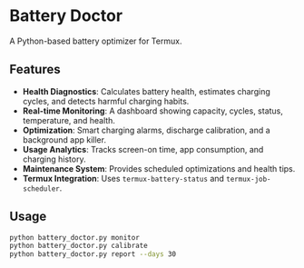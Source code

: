 # Battery Doctor

A Python-based battery optimizer for Termux.

## Features

*   **Health Diagnostics**: Calculates battery health, estimates charging cycles, and detects harmful charging habits.
*   **Real-time Monitoring**: A dashboard showing capacity, cycles, status, temperature, and health.
*   **Optimization**: Smart charging alarms, discharge calibration, and a background app killer.
*   **Usage Analytics**: Tracks screen-on time, app consumption, and charging history.
*   **Maintenance System**: Provides scheduled optimizations and health tips.
*   **Termux Integration**: Uses `termux-battery-status` and `termux-job-scheduler`.

## Usage

```bash
python battery_doctor.py monitor
python battery_doctor.py calibrate
python battery_doctor.py report --days 30
```
